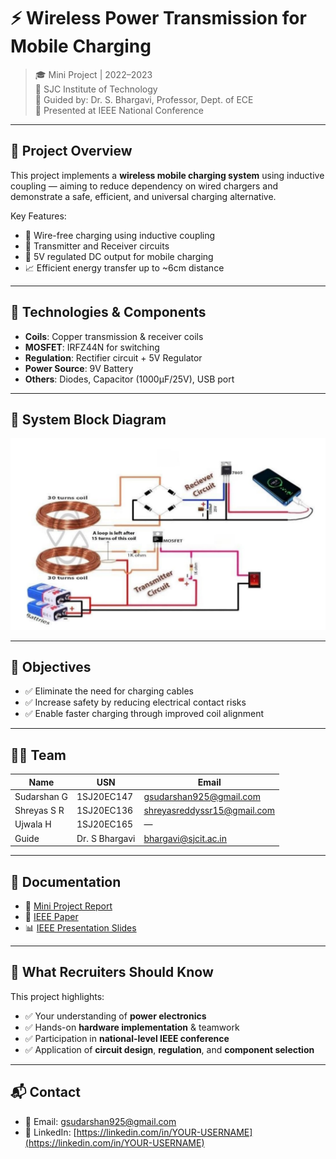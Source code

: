 # ⚡ Wireless Power Transmission for Mobile Charging

> 🎓 Mini Project | 2022–2023  
> 🏢 SJC Institute of Technology  
> 🧠 Guided by: Dr. S. Bhargavi, Professor, Dept. of ECE  
> 🏅 Presented at IEEE National Conference

---

## 🚀 Project Overview

This project implements a **wireless mobile charging system** using inductive coupling — aiming to reduce dependency on wired chargers and demonstrate a safe, efficient, and universal charging alternative.

Key Features:
- 🔋 Wire-free charging using inductive coupling
- 🔄 Transmitter and Receiver circuits
- 📱 5V regulated DC output for mobile charging
- 📈 Efficient energy transfer up to ~6cm distance

---

## 🔧 Technologies & Components

- **Coils**: Copper transmission & receiver coils
- **MOSFET**: IRFZ44N for switching
- **Regulation**: Rectifier circuit + 5V Regulator
- **Power Source**: 9V Battery
- **Others**: Diodes, Capacitor (1000μF/25V), USB port

---

## 📐 System Block Diagram

![Block Diagram](./hardware/block-diagram.png)

---

## 🎯 Objectives

- ✅ Eliminate the need for charging cables
- ✅ Increase safety by reducing electrical contact risks
- ✅ Enable faster charging through improved coil alignment

---

## 👨‍💻 Team

| Name           | USN         | Email                                      |
|----------------|-------------|--------------------------------------------|
| Sudarshan G    | 1SJ20EC147  | [gsudarshan925@gmail.com](mailto:gsudarshan925@gmail.com) |
| Shreyas S R    | 1SJ20EC136  | [shreyasreddyssr15@gmail.com](mailto:shreyasreddyssr15@gmail.com) |
| Ujwala H       | 1SJ20EC165  | —                                          |
| Guide          | Dr. S Bhargavi | [bhargavi@sjcit.ac.in](mailto:bhargavi@sjcit.ac.in)        |

---

## 📄 Documentation

- 📘 [Mini Project Report](./documentation/mini-project-report.pdf)
- 📑 [IEEE Paper](./documentation/ieee-paper.pdf)
- 📊 [IEEE Presentation Slides](./documentation/ieee-presentation.pptx)

---

## 🧠 What Recruiters Should Know

This project highlights:
- ✅ Your understanding of **power electronics**
- ✅ Hands-on **hardware implementation** & teamwork
- ✅ Participation in **national-level IEEE conference**
- ✅ Application of **circuit design**, **regulation**, and **component selection**

---

## 📬 Contact

- 📧 Email: [gsudarshan925@gmail.com](mailto:gsudarshan925@gmail.com)
- 💼 LinkedIn: [https://linkedin.com/in/YOUR-USERNAME](https://linkedin.com/in/YOUR-USERNAME)
